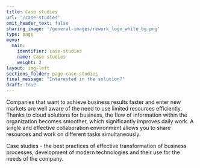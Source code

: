 ```yaml
---
title: Case studies
url: '/case-studies'
omit_header_text: false
sharing_image: '/general-images/rework_logo_white_bg.png'
type: page
menu:
  main:
    identifier: case-studies
    name: Case studies
    weight: 2
layout: img-left
sections_folder: page-case-studies
final_message: "Interested in the solution?"
draft: true
---
```


Companies that want to achieve business results faster and enter new markets are well aware of the need to use limited 
resources efficiently. Thanks to cloud solutions for business, the flow of information within the organization becomes 
smoother, which significantly improves daily work. A single and effective collaboration environment allows you to share 
resources and work on different tasks simultaneously.

Case studies - the best practices of effective transformation of business processes, development of modern technologies 
and their use for the needs of the company.
